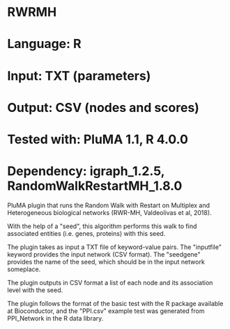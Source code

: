 # RWRMH
# Language: R
# Input: TXT (parameters)
# Output: CSV (nodes and scores)
# Tested with: PluMA 1.1, R 4.0.0
# Dependency: igraph_1.2.5, RandomWalkRestartMH_1.8.0

PluMA plugin that runs the Random Walk with Restart
on Multiplex and Heterogeneous biological networks (RWR-MH, 
Valdeolivas et al, 2018).

With the help of a "seed", this algorithm performs
this walk to find associated entities (i.e. genes, proteins)
with this seed.

The plugin takes as input a TXT file of keyword-value pairs.
The "inputfile" keyword provides the input network (CSV format).
The "seedgene" provides the name of the seed, which should be
in the input network someplace.

The plugin outputs in CSV format a list of each node
and its association level with the seed.

The plugin follows the format of the basic test with the R package
available at Bioconductor, and the "PPI.csv" example test
was generated from PPI_Network in the R data library.
